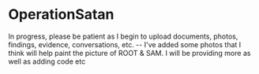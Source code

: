 # OperationSatan
In progress, please be patient as I begin to upload documents, photos, findings, evidence, conversations, etc.
-- I've added some photos that I think will help paint the picture of ROOT & SAM. I will be providing more as well as adding code etc 
